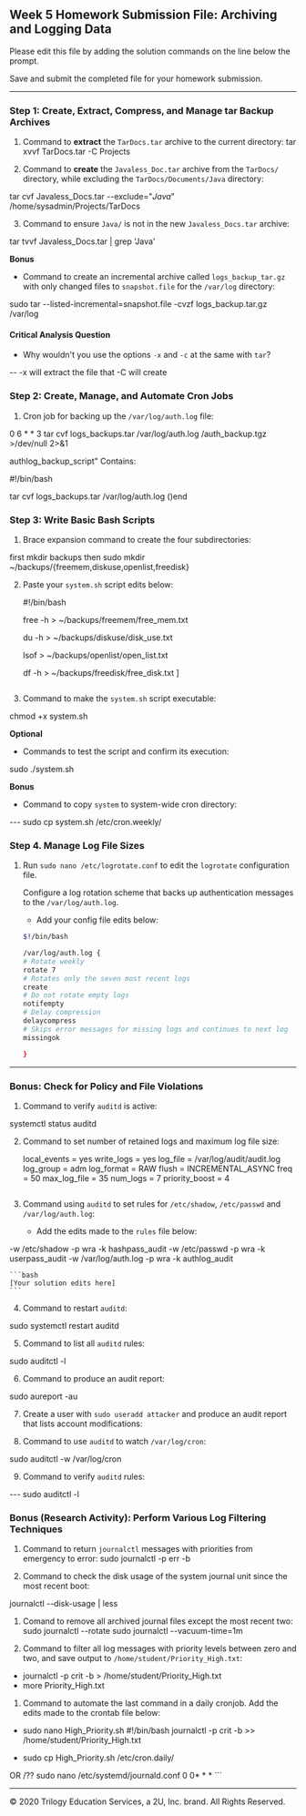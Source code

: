 ## Week 5 Homework Submission File: Archiving and Logging Data

Please edit this file by adding the solution commands on the line below the prompt.

Save and submit the completed file for your homework submission.

---

### Step 1: Create, Extract, Compress, and Manage tar Backup Archives

1. Command to **extract** the `TarDocs.tar` archive to the current directory:
tar xvvf TarDocs.tar -C Projects

2. Command to **create** the `Javaless_Doc.tar` archive from the `TarDocs/` directory, while excluding the `TarDocs/Documents/Java` directory:

tar cvf Javaless_Docs.tar --exclude="*Java*" /home/sysadmin/Projects/TarDocs


3. Command to ensure `Java/` is not in the new `Javaless_Docs.tar` archive:

tar tvvf Javaless_Docs.tar | grep 'Java'


**Bonus** 
- Command to create an incremental archive called `logs_backup_tar.gz` with only changed files to `snapshot.file` for the `/var/log` directory:

sudo tar --listed-incremental=snapshot.file -cvzf logs_backup.tar.gz /var/log
#### Critical Analysis Question

- Why wouldn't you use the options `-x` and `-c` at the same with `tar`?

-- -x will extract the file that -C will create

### Step 2: Create, Manage, and Automate Cron Jobs

1. Cron job for backing up the `/var/log/auth.log` file:

0 6 * * 3 tar cvf logs_backups.tar /var/log/auth.log /auth_backup.tgz  >/dev/null 2>&1



authlog_backup_script" Contains:

#!/bin/bash

tar cvf logs_backups.tar /var/log/auth.log
()end


### Step 3: Write Basic Bash Scripts

1. Brace expansion command to create the four subdirectories:

first
mkdir backups
then 
sudo mkdir ~/backups/{freemem,diskuse,openlist,freedisk}

2. Paste your `system.sh` script edits below:


    #!/bin/bash
    
	free -h > ~/backups/freemem/free_mem.txt

	du -h > ~/backups/diskuse/disk_use.txt

	lsof > ~/backups/openlist/open_list.txt

	df -h > ~/backups/freedisk/free_disk.txt
]
    ```

3. Command to make the `system.sh` script executable:

chmod +x system.sh

**Optional**
- Commands to test the script and confirm its execution:

sudo ./system.sh

**Bonus**
- Command to copy `system` to system-wide cron directory:

--- sudo cp system.sh /etc/cron.weekly/

### Step 4. Manage Log File Sizes
 
1. Run `sudo nano /etc/logrotate.conf` to edit the `logrotate` configuration file. 

    Configure a log rotation scheme that backs up authentication messages to the `/var/log/auth.log`.

    - Add your config file edits below:

    ```bash
    $!/bin/bash

    /var/log/auth.log {
    # Rotate weekly
    rotate 7
    # Rotates only the seven most recent logs
    create
    # Do not rotate empty logs
    notifempty
    # Delay compression
    delaycompress
    # Skips error messages for missing logs and continues to next log
    missingok

    }

    ```
---

### Bonus: Check for Policy and File Violations

1. Command to verify `auditd` is active:

systemctl status auditd

2. Command to set number of retained logs and maximum log file size:

    local_events = yes
write_logs = yes
log_file = /var/log/audit/audit.log
log_group = adm
log_format = RAW
flush = INCREMENTAL_ASYNC
freq = 50
max_log_file = 35
num_logs = 7
priority_boost = 4

    ```

3. Command using `auditd` to set rules for `/etc/shadow`, `/etc/passwd` and `/var/log/auth.log`:


    - Add the edits made to the `rules` file below:

-w /etc/shadow -p wra -k hashpass_audit
-w /etc/passwd -p wra -k userpass_audit
-w /var/log/auth.log -p wra -k authlog_audit

    ```bash
    [Your solution edits here]
    ```

4. Command to restart `auditd`:

sudo systemctl restart auditd

5. Command to list all `auditd` rules:

sudo auditctl -l

6. Command to produce an audit report:

sudo aureport -au

7. Create a user with `sudo useradd attacker` and produce an audit report that lists account modifications:

8. Command to use `auditd` to watch `/var/log/cron`:

 sudo auditctl -w /var/log/cron

9. Command to verify `auditd` rules:

--- sudo auditctl -l

### Bonus (Research Activity): Perform Various Log Filtering Techniques

1. Command to return `journalctl` messages with priorities from emergency to error:
sudo journalctl -p err -b

1. Command to check the disk usage of the system journal unit since the most recent boot:

journalctl --disk-usage | less

1. Comand to remove all archived journal files except the most recent two:
sudo journalctl --rotate
sudo journalctl --vacuum-time=1m

1. Command to filter all log messages with priority levels between zero and two, and save output to `/home/student/Priority_High.txt`:

- journalctl -p crit -b > /home/student/Priority_High.txt
- more Priority_High.txt

1. Command to automate the last command in a daily cronjob. Add the edits made to the crontab file below:
- sudo nano High_Priority.sh
   #!/bin/bash
  journalctl -p crit -b >> /home/student/Priority_High.txt

- sudo cp High_Priority.sh /etc/cron.daily/

OR /??
    sudo nano /etc/systemd/journald.conf
    0 0* * * 
    ```

---
© 2020 Trilogy Education Services, a 2U, Inc. brand. All Rights Reserved.
